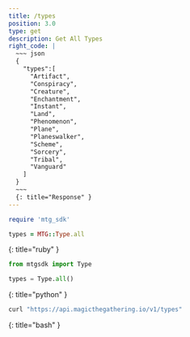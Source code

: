 ```yaml
---
title: /types
position: 3.0
type: get
description: Get All Types
right_code: |
  ~~~ json
  {  
    "types":[  
      "Artifact",
      "Conspiracy",
      "Creature",
      "Enchantment",
      "Instant",
      "Land",
      "Phenomenon",
      "Plane",
      "Planeswalker",
      "Scheme",
      "Sorcery",
      "Tribal",
      "Vanguard"
    ]
  }
  ~~~
  {: title="Response" }
---
```


~~~ ruby
require 'mtg_sdk'

types = MTG::Type.all
~~~
{: title="ruby" }

~~~ python
from mtgsdk import Type

types = Type.all()
~~~
{: title="python" }

~~~ bash
curl "https://api.magicthegathering.io/v1/types"
~~~
{: title="bash" }



